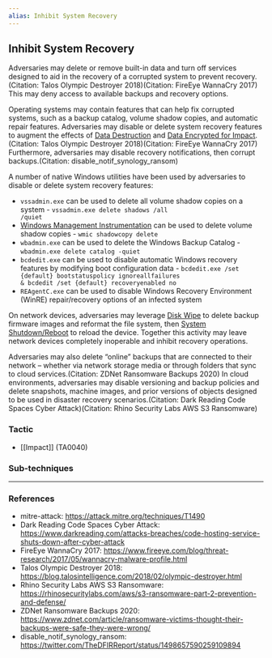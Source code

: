 ```yaml
---
alias: Inhibit System Recovery
---
```


## Inhibit System Recovery

Adversaries may delete or remove built-in data and turn off services designed to aid in the recovery of a corrupted system to prevent recovery.(Citation: Talos Olympic Destroyer 2018)(Citation: FireEye WannaCry 2017) This may deny access to available backups and recovery options.

Operating systems may contain features that can help fix corrupted systems, such as a backup catalog, volume shadow copies, and automatic repair features. Adversaries may disable or delete system recovery features to augment the effects of [Data Destruction](https://attack.mitre.org/techniques/T1485) and [Data Encrypted for Impact](https://attack.mitre.org/techniques/T1486).(Citation: Talos Olympic Destroyer 2018)(Citation: FireEye WannaCry 2017) Furthermore, adversaries may disable recovery notifications, then corrupt backups.(Citation: disable_notif_synology_ransom)

A number of native Windows utilities have been used by adversaries to disable or delete system recovery features:

* <code>vssadmin.exe</code> can be used to delete all volume shadow copies on a system - <code>vssadmin.exe delete shadows /all /quiet</code>
* [Windows Management Instrumentation](https://attack.mitre.org/techniques/T1047) can be used to delete volume shadow copies - <code>wmic shadowcopy delete</code>
* <code>wbadmin.exe</code> can be used to delete the Windows Backup Catalog - <code>wbadmin.exe delete catalog -quiet</code>
* <code>bcdedit.exe</code> can be used to disable automatic Windows recovery features by modifying boot configuration data - <code>bcdedit.exe /set {default} bootstatuspolicy ignoreallfailures & bcdedit /set {default} recoveryenabled no</code>
* <code>REAgentC.exe</code> can be used to disable Windows Recovery Environment (WinRE) repair/recovery options of an infected system

On network devices, adversaries may leverage [Disk Wipe](https://attack.mitre.org/techniques/T1561) to delete backup firmware images and reformat the file system, then [System Shutdown/Reboot](https://attack.mitre.org/techniques/T1529) to reload the device. Together this activity may leave network devices completely inoperable and inhibit recovery operations.

Adversaries may also delete “online” backups that are connected to their network – whether via network storage media or through folders that sync to cloud services.(Citation: ZDNet Ransomware Backups 2020) In cloud environments, adversaries may disable versioning and backup policies and delete snapshots, machine images, and prior versions of objects designed to be used in disaster recovery scenarios.(Citation: Dark Reading Code Spaces Cyber Attack)(Citation: Rhino Security Labs AWS S3 Ransomware)


### Tactic

- [[Impact]] (TA0040)

### Sub-techniques


---
### References

- mitre-attack: https://attack.mitre.org/techniques/T1490
- Dark Reading Code Spaces Cyber Attack: https://www.darkreading.com/attacks-breaches/code-hosting-service-shuts-down-after-cyber-attack
- FireEye WannaCry 2017: https://www.fireeye.com/blog/threat-research/2017/05/wannacry-malware-profile.html
- Talos Olympic Destroyer 2018: https://blog.talosintelligence.com/2018/02/olympic-destroyer.html
- Rhino Security Labs AWS S3 Ransomware: https://rhinosecuritylabs.com/aws/s3-ransomware-part-2-prevention-and-defense/
- ZDNet Ransomware Backups 2020: https://www.zdnet.com/article/ransomware-victims-thought-their-backups-were-safe-they-were-wrong/
- disable_notif_synology_ransom: https://twitter.com/TheDFIRReport/status/1498657590259109894
